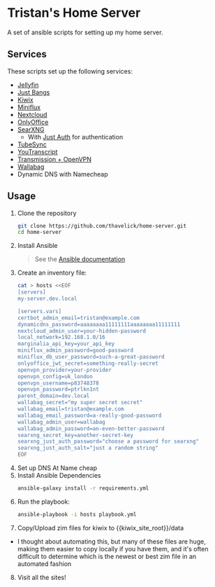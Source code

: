 # Tristan's Home Server

A set of ansible scripts for setting up my home server.

## Services
These scripts set up the following services:
* [Jellyfin](https://jellyfin.org)
* [Just Bangs](https://github.com/thavelick/just-bangs)
* [Kiwix](https://kiwix.org)
* [Miniflux](https://miniflux.net)
* [Nextcloud](https://nextcloud.com)
* [OnlyOffice](https://www.onlyoffice.com)
* [SearXNG](https://github.com/searxng/searxng)
    * With [Just Auth](https://github.com/thavelick/just-auth) for authentication
* [TubeSync](https://github.com/meeb/tubesync)
* [YouTranscript](https://github.com/thavelick/youtranscript)
* [Transmission + OpenVPN](https://github.com/haugene/docker-transmission-openvpn)
* [Wallabag](https://wallabag.org)
* Dynamic DNS with Namecheap

## Usage

1. Clone the repository
    ```bash
    git clone https://github.com/thavelick/home-server.git
    cd home-server
    ```
2. Install Ansible
    > See the [Ansible documentation](https://docs.ansible.com/ansible/latest/intro_installation.html)
3. Create an inventory file:
    ```bash
    cat > hosts <<EOF
    [servers]
    my-server.dev.local

    [servers.vars]
    certbot_admin_email=tristan@example.com
    dynamicdns_password=aaaaaaaa11111111aaaaaaaa11111111
    nextcloud_admin_user=your-hidden-password
    local_network=192.168.1.0/16
    marginalia_api_key=your_api_key
    miniflux_admin_password=good-password
    miniflux_db_user_password=such-a-great-password
    onlyoffice_jwt_secret=something-really-secret
    openvpn_provider=your-provider
    openvpn_config=uk_london
    openvpn_username=p83748378
    openvpn_password=ptrlkn1nt
    parent_domain=dev.local
    wallabag_secret="my super secret secret"
    wallabag_email=tristan@example.com
    wallabag_email_password=a-really-good-password
    wallabag_admin_user=wallabag
    wallabag_admin_password=an-even-better-password
    searxng_secret_key=another-secret-key
    searxng_just_auth_password="choose a password for searxng"
    searxng_just_auth_salt="just a random string"
    EOF
    ```
4. Set up DNS At Name cheap
5. Install Ansible Dependencies
    ```bash
    ansible-galaxy install -r requirements.yml
    ```
6. Run the playbook:
    ```bash
    ansible-playbook -i hosts playbook.yml
    ```
7. Copy/Upload zim files for kiwix to {{kiwix_site_root}}/data
  * I thought about automating this, but many of these files are huge, making them easier to copy
    locally if you have them, and it's often difficult to determine which is the newest or
    best zim file in an automated fashion
8. Visit all the sites!
